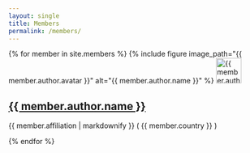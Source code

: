 ```yaml
---
layout: single
title: Members
permalink: /members/
---
```


{% for member in site.members %}
  {% include figure image_path="{{ member.author.avatar }}" alt="{{ member.author.name }}" %}
  <img src="{{ member.author.avatar }}" alt="{{ member.author.name }}"  height=50 width=50>
  <h2>
    <a href="{{ member.url }}">
      {{ member.author.name }}
    </a>
  </h2>
  <p>{{ member.affiliation | markdownify }} ( {{ member.country }} )</p>
{% endfor %}
